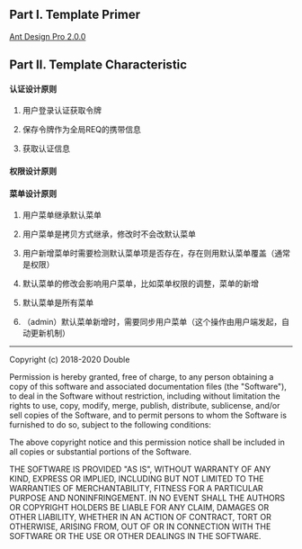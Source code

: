 ## Part I. Template Primer
[Ant Design Pro 2.0.0](https://github.com/ant-design/ant-design-pro)

## Part II. Template Characteristic

#### 认证设计原则
1. 用户登录认证获取令牌

2. 保存令牌作为全局REQ的携带信息

3. 获取认证信息
#### 权限设计原则

#### 菜单设计原则
1. 用户菜单继承默认菜单

2. 用户菜单是拷贝方式继承，修改时不会改默认菜单

3. 用户新增菜单时需要检测默认菜单项是否存在，存在则用默认菜单覆盖（通常是权限）

3. 默认菜单的修改会影响用户菜单，比如菜单权限的调整，菜单的新增

4. 默认菜单是所有菜单

5. （admin）默认菜单新增时，需要同步用户菜单（这个操作由用户端发起，自动更新机制）

---
Copyright (c) 2018-2020 Double

Permission is hereby granted, free of charge, to any person obtaining a copy
of this software and associated documentation files (the "Software"), to deal
in the Software without restriction, including without limitation the rights
to use, copy, modify, merge, publish, distribute, sublicense, and/or sell
copies of the Software, and to permit persons to whom the Software is
furnished to do so, subject to the following conditions:

The above copyright notice and this permission notice shall be included in all
copies or substantial portions of the Software.

THE SOFTWARE IS PROVIDED "AS IS", WITHOUT WARRANTY OF ANY KIND, EXPRESS OR
IMPLIED, INCLUDING BUT NOT LIMITED TO THE WARRANTIES OF MERCHANTABILITY,
FITNESS FOR A PARTICULAR PURPOSE AND NONINFRINGEMENT. IN NO EVENT SHALL THE
AUTHORS OR COPYRIGHT HOLDERS BE LIABLE FOR ANY CLAIM, DAMAGES OR OTHER
LIABILITY, WHETHER IN AN ACTION OF CONTRACT, TORT OR OTHERWISE, ARISING FROM,
OUT OF OR IN CONNECTION WITH THE SOFTWARE OR THE USE OR OTHER DEALINGS IN THE
SOFTWARE.
